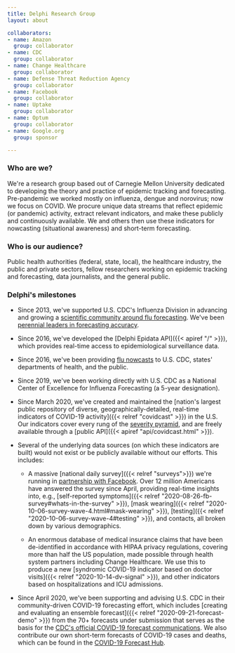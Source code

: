```yaml
---
title: Delphi Research Group
layout: about

collaborators:
- name: Amazon
  group: collaborator
- name: CDC
  group: collaborator
- name: Change Healthcare
  group: collaborator
- name: Defense Threat Reduction Agency
  group: collaborator
- name: Facebook
  group: collaborator
- name: Uptake
  group: collaborator
- name: Optum
  group: collaborator
- name: Google.org
  group: sponsor

---
```


### Who are we?

We're a research group based out of Carnegie Mellon University dedicated to developing the theory and practice of epidemic tracking and forecasting. Pre-pandemic we worked mostly on influenza, dengue and norovirus; now we focus on COVID. We procure unique data streams that reflect epidemic (or pandemic) activity, extract relevant indicators, and make these publicly and continuously available. We and others then use these indicators for nowcasting (situational awareness) and short-term forecasting.

### Who is our audience?

Public health authorities (federal, state, local), the healthcare industry, the public and private sectors, fellow researchers working on epidemic tracking and forecasting, data journalists, and the general public.

### Delphi's milestones

- Since 2013, we've supported U.S. CDC's Influenza Division in advancing and growing a [scientific community around flu forecasting](https://www.cdc.gov/flu/weekly/flusight/index.html). We've been [perennial leaders in forecasting accuracy](https://www.cs.cmu.edu/~roni/CDC%20Flu%20Challenge%202014-2018%20Results.pdf).

- Since 2016, we've developed the [Delphi Epidata API]({{< apiref "/" >}}), which provides real-time access to epidemiological surveillance data.

- Since 2016, we've been providing [flu nowcasts](https://delphi.cmu.edu/nowcast/) to U.S. CDC, states' departments of health, and the public.

- Since 2019, we've been working directly with U.S. CDC as a National Center of Excellence for Influenza Forecasting (a 5-year designation).

- Since March 2020, we've created and maintained the [nation's largest public repository of diverse, geographically-detailed, real-time indicators of COVID-19 activity]({{< relref "covidcast" >}}) in the U.S. Our indicators cover every rung of the [severity pyramid](https://docs.google.com/presentation/d/1jvIycxDRMEIozKIowv2UyvSqZyF5y6jR8EAXUEK22D4/edit?usp=sharing), and are freely available through a [public API]({{< apiref "api/covidcast.html" >}}).

- Several of the underlying data sources (on which these indicators are built) would not exist or be publicly available without our efforts. This includes:

  - A massive [national daily survey]({{< relref "surveys">}}) we're running in [partnership with Facebook](https://covid-survey.dataforgood.fb.com/survey_and_map_data.html). Over 12 million Americans have answered the survey since April, providing real-time insights into, e.g., [self-reported symptoms]({{< relref "2020-08-26-fb-survey#whats-in-the-survey" >}}), [mask wearing]({{< relref "2020-10-06-survey-wave-4.html#mask-wearing" >}}), [testing]({{< relref "2020-10-06-survey-wave-4#testing" >}}), and contacts, all broken down by various demographics.

  - An enormous database of medical insurance claims that have been de-identified in accordance with HIPAA privacy regulations, covering more than half the US population, made possible through health system partners including Change Healthcare. We use this to produce a new [syndromic COVID-19 indicator based on doctor visits]({{< relref "2020-10-14-dv-signal" >}}), and other indicators based on hospitalizations and ICU admissions.

- Since April 2020, we've been supporting and advising U.S. CDC in their community-driven COVID-19 forecasting effort, which includes [creating and evaluating an ensemble forecast]({{< relref "2020-09-21-forecast-demo" >}}) from the 70+ forecasts under submission that serves as the basis for the [CDC's official COVID-19 forecast communications](https://www.cdc.gov/coronavirus/2019-ncov/covid-data/forecasting-us.html). We also contribute our own short-term forecasts of COVID-19 cases and deaths, which can be found in the [COVID-19 Forecast Hub](https://covid19forecasthub.org).

